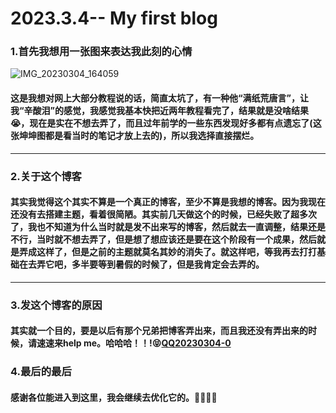 #                                   2023.3.4--                    My first blog

### 1.首先我想用一张图来表达我此刻的心情

![IMG_20230304_164059](https://user-images.githubusercontent.com/119172701/222886103-afbf529f-8213-4502-94fb-4ba539764a6f.jpg)
#### 这是我想对网上大部分教程说的话，简直太坑了，有一种他“满纸荒唐言”，让我“辛酸泪”的感觉，我感觉我基本快把近两年教程看完了，结果就是没啥结果😭，现在是实在不想去弄了，而且过年前学的一些东西发现好多都有点遗忘了(这张坤坤图都是看当时的笔记才放上去的)，所以我选择直接摆烂。
***
### 2.关于这个博客
#### 其实我觉得这个其实不算是一个真正的博客，至少不算是我想的博客。因为我现在还没有去搭建主题，看着很简陋。其实前几天做这个的时候，已经失败了超多次了，我也不知道为什么当时就是发不出来写的博客，然后就去一直调整，结果还是不行，当时就不想去弄了，但是想了想应该还是要在这个阶段有一个成果，然后就是弄成这样了，但是之前的主题就莫名其妙的消失了。就这样吧，等我再去打打基础在去弄它吧，多半要等到暑假的时候了，但是我肯定会去弄的。
***
### 3.发这个博客的原因
#### 其实就一个目的，要是以后有那个兄弟把博客弄出来，而且我还没有弄出来的时候，请速速来help me。哈哈哈！！!😝[QQ20230304-0](https://user-images.githubusercontent.com/119172701/222890648-93ae25f7-b3de-47d7-921f-77ac4ae012cb.png)

### 4.最后的最后
#### 感谢各位能进入到这里，我会继续去优化它的。🥰🥰🥰😭

